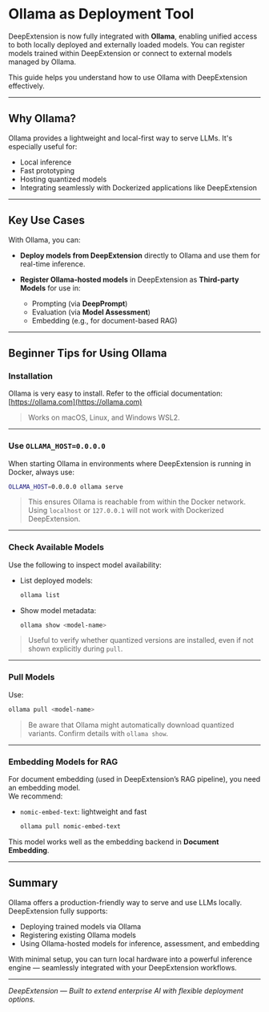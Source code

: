 # Ollama as Deployment Tool

DeepExtension is now fully integrated with **Ollama**, enabling unified access to both locally deployed and externally loaded models.
You can register models trained within DeepExtension or connect to external models managed by Ollama.

This guide helps you understand how to use Ollama with DeepExtension effectively.

---

## Why Ollama?

Ollama provides a lightweight and local-first way to serve LLMs. It's especially useful for:

- Local inference
- Fast prototyping
- Hosting quantized models
- Integrating seamlessly with Dockerized applications like DeepExtension

---

## Key Use Cases

With Ollama, you can:

- **Deploy models from DeepExtension** directly to Ollama and use them for real-time inference.
- **Register Ollama-hosted models** in DeepExtension as **Third-party Models** for use in:

    - Prompting (via **DeepPrompt**)
    - Evaluation (via **Model Assessment**)
    - Embedding (e.g., for document-based RAG)

---

## Beginner Tips for Using Ollama

### Installation

Ollama is very easy to install. Refer to the official documentation: [https://ollama.com](https://ollama.com)

> Works on macOS, Linux, and Windows WSL2.

---

### Use `OLLAMA_HOST=0.0.0.0`

When starting Ollama in environments where DeepExtension is running in Docker, always use:

```bash
OLLAMA_HOST=0.0.0.0 ollama serve
```

> This ensures Ollama is reachable from within the Docker network.  
Using `localhost` or `127.0.0.1` will not work with Dockerized DeepExtension.

---

### Check Available Models

Use the following to inspect model availability:

- List deployed models:
  ```bash
  ollama list
  ```

- Show model metadata:
  ```bash
  ollama show <model-name>
  ```

> Useful to verify whether quantized versions are installed, even if not shown explicitly during `pull`.

---

### Pull Models

Use:
```bash
ollama pull <model-name>
```

> Be aware that Ollama might automatically download quantized variants. Confirm details with `ollama show`.

---

### Embedding Models for RAG

For document embedding (used in DeepExtension’s RAG pipeline), you need an embedding model.  
We recommend:

- `nomic-embed-text`: lightweight and fast
  ```bash
  ollama pull nomic-embed-text
  ```

This model works well as the embedding backend in **Document Embedding**.

---

## Summary

Ollama offers a production-friendly way to serve and use LLMs locally. DeepExtension fully supports:

- Deploying trained models via Ollama
- Registering existing Ollama models
- Using Ollama-hosted models for inference, assessment, and embedding

With minimal setup, you can turn local hardware into a powerful inference engine — seamlessly integrated with your DeepExtension workflows.

---

*DeepExtension — Built to extend enterprise AI with flexible deployment options.*
